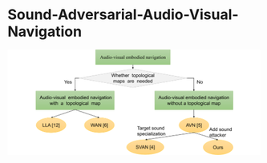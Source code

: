 # Sound-Adversarial-Audio-Visual-Navigation

![avatar](https://github.com/z1238/Sound-Adversarial-Audio-Visual-Navigation/blob/main/avn_algs.png)
